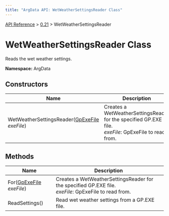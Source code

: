 ```yaml
---
title: "ArgData API: WetWeatherSettingsReader Class"
---
```


[API Reference](/argdata/api/) &gt; [0.21](/argdata/api/0.21/) &gt; WetWeatherSettingsReader

# WetWeatherSettingsReader Class

Reads the wet weather settings.

**Namespace:** ArgData

## Constructors

<table class="table table-bordered table-striped ">
<thead>
  <tr>
    <th>Name</th>
    <th>Description</th>
  </tr>
</thead>
<tbody>
  <tr>
    <td>WetWeatherSettingsReader(<a href="/argdata/api/0.21/gpexefile/">GpExeFile</a> <em>exeFile</em>)</td>
    <td>Creates a WetWeatherSettingsReader for the specified GP.EXE file.<br /><em>exeFile</em>: GpExeFile to read from.<br /></td>
  </tr>
</tbody>
</table>


## Methods

<table class="table table-bordered table-striped ">
<thead>
  <tr>
    <th>Name</th>
    <th>Description</th>
  </tr>
</thead>
<tbody>
  <tr>
    <td>For(<a href="/argdata/api/0.21/gpexefile/">GpExeFile</a> <em>exeFile</em>)</td>
    <td>Creates a WetWeatherSettingsReader for the specified GP.EXE file.<br /><em>exeFile</em>: GpExeFile to read from.<br /></td>
  </tr>
  <tr>
    <td>ReadSettings()</td>
    <td>Read wet weather settings from a GP.EXE file.</td>
  </tr>
</tbody>
</table>



